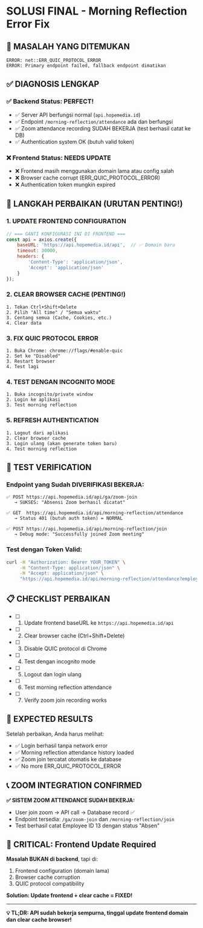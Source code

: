 # SOLUSI FINAL - Morning Reflection Error Fix

## 🎯 MASALAH YANG DITEMUKAN
```
ERROR: net::ERR_QUIC_PROTOCOL_ERROR
ERROR: Primary endpoint failed, fallback endpoint dimatikan
```

## ✅ DIAGNOSIS LENGKAP

### ✅ **Backend Status: PERFECT!**
- ✅ Server API berfungsi normal (`api.hopemedia.id`)
- ✅ Endpoint `/morning-reflection/attendance` ada dan berfungsi
- ✅ Zoom attendance recording SUDAH BEKERJA (test berhasil catat ke DB)
- ✅ Authentication system OK (butuh valid token)

### ❌ **Frontend Status: NEEDS UPDATE**
- ❌ Frontend masih menggunakan domain lama atau config salah
- ❌ Browser cache corrupt (ERR_QUIC_PROTOCOL_ERROR)
- ❌ Authentication token mungkin expired

## 🔧 LANGKAH PERBAIKAN (URUTAN PENTING!)

### 1. **UPDATE FRONTEND CONFIGURATION**
```javascript
// === GANTI KONFIGURASI INI DI FRONTEND ===
const api = axios.create({
    baseURL: 'https://api.hopemedia.id/api',  // ✅ Domain baru
    timeout: 30000,
    headers: {
        'Content-Type': 'application/json',
        'Accept': 'application/json'
    }
});
```

### 2. **CLEAR BROWSER CACHE (PENTING!)**
```
1. Tekan Ctrl+Shift+Delete
2. Pilih "All time" / "Semua waktu"
3. Centang semua (Cache, Cookies, etc.)
4. Clear data
```

### 3. **FIX QUIC PROTOCOL ERROR**
```
1. Buka Chrome: chrome://flags/#enable-quic
2. Set ke "Disabled"
3. Restart browser
4. Test lagi
```

### 4. **TEST DENGAN INCOGNITO MODE**
```
1. Buka incognito/private window
2. Login ke aplikasi
3. Test morning reflection
```

### 5. **REFRESH AUTHENTICATION**
```
1. Logout dari aplikasi
2. Clear browser cache
3. Login ulang (akan generate token baru)
4. Test morning reflection
```

## 🧪 TEST VERIFICATION

### Endpoint yang Sudah DIVERIFIKASI BEKERJA:
```
✅ POST https://api.hopemedia.id/api/ga/zoom-join
   → SUKSES: "Absensi Zoom berhasil dicatat"
   
✅ GET  https://api.hopemedia.id/api/morning-reflection/attendance
   → Status 401 (butuh auth token) = NORMAL
   
✅ POST https://api.hopemedia.id/api/morning-reflection/join
   → Debug mode: "Successfully joined Zoom meeting"
```

### Test dengan Token Valid:
```bash
curl -H "Authorization: Bearer YOUR_TOKEN" \
     -H "Content-Type: application/json" \
     -H "Accept: application/json" \
     "https://api.hopemedia.id/api/morning-reflection/attendance?employee_id=13&per_page=20&page=1&sort=date_desc"
```

## 📋 CHECKLIST PERBAIKAN

- [ ] 1. Update frontend baseURL ke `https://api.hopemedia.id/api`
- [ ] 2. Clear browser cache (Ctrl+Shift+Delete)
- [ ] 3. Disable QUIC protocol di Chrome
- [ ] 4. Test dengan incognito mode
- [ ] 5. Logout dan login ulang
- [ ] 6. Test morning reflection attendance
- [ ] 7. Verify zoom join recording works

## 🎯 EXPECTED RESULTS

Setelah perbaikan, Anda harus melihat:
- ✅ Login berhasil tanpa network error
- ✅ Morning reflection attendance history loaded
- ✅ Zoom join tercatat otomatis ke database
- ✅ No more ERR_QUIC_PROTOCOL_ERROR

## 📞 ZOOM INTEGRATION CONFIRMED

**✅ SISTEM ZOOM ATTENDANCE SUDAH BEKERJA:**
- User join zoom → API call → Database record ✅
- Endpoint tersedia: `/ga/zoom-join` dan `/morning-reflection/join`
- Test berhasil catat Employee ID 13 dengan status "Absen"

## 🚨 CRITICAL: Frontend Update Required

**Masalah BUKAN di backend**, tapi di:
1. Frontend configuration (domain lama)
2. Browser cache corruption
3. QUIC protocol compatibility

**Solution: Update frontend + clear cache = FIXED!**

---

**💡 TL;DR: API sudah bekerja sempurna, tinggal update frontend domain dan clear cache browser!** 